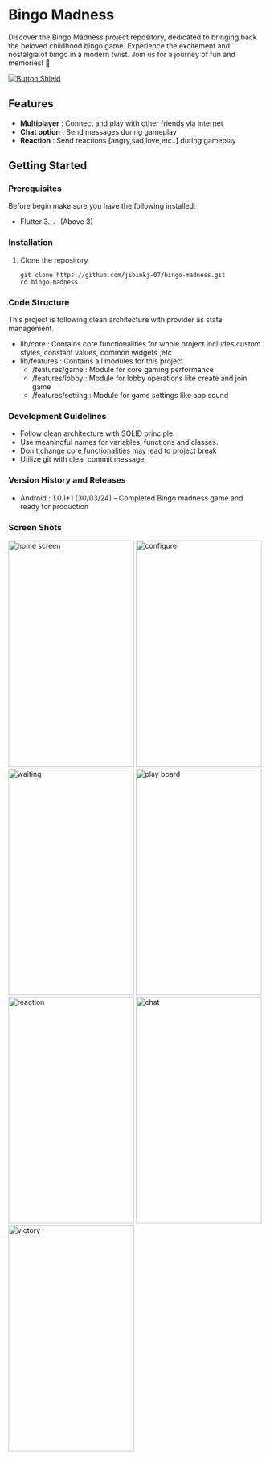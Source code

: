 # Bingo Madness

Discover the Bingo Madness project repository, dedicated to bringing back the beloved childhood bingo game. Experience the excitement and nostalgia of bingo in a modern twist. Join us for a journey of fun and memories! 🎉

[![Button Shield]][Shield] 

[Button Shield]: https://user-images.githubusercontent.com/71382920/209852897-dda0c0c3-58c6-4fcc-8a19-0ca9a95063da.png

[Shield]: https://drive.google.com/file/d/1c2zGzqxWv5zPqa_iTVEXUATLGKwWwv0K/view?usp=sharing

## Features

- **Multiplayer** : Connect and play with other friends via internet
- **Chat option**  : Send messages during gameplay
- **Reaction**   : Send reactions [angry,sad,love,etc..] during gameplay

## Getting Started

### Prerequisites

Before begin make sure you have the following installed:

- Flutter 3.-.- (Above 3)

### Installation

1. Clone the repository

   ```
   git clone https://github.com/jibinkj-07/bingo-madness.git
   cd bingo-madness
   ```

### Code Structure

This project is following clean architecture with provider as state management.

- lib/core : Contains core functionalities for whole project includes custom styles, constant
  values, common widgets ,etc
- lib/features : Contains all modules for this project
    - /features/game : Module for core gaming performance
    - /features/lobby : Module for lobby operations like create and join game
    - /features/setting : Module for game settings like app sound

### Development Guidelines

- Follow clean architecture with SOLID principle.
- Use meaningful names for variables, functions and classes.
- Don\'t change core functionalities may lead to project break
- Utilize git with clear commit message

### Version History and Releases

- Android : 1.0.1+1 (30/03/24) - Completed Bingo madness game and ready for production


### Screen Shots
  <img src="https://github.com/jibinkj-07/bingo-madness/assets/71382920/e2a8833d-d7be-405b-9512-9ca071c6e937" width="250" height="450" alt="home screen" >
  <img src="https://github.com/jibinkj-07/bingo-madness/assets/71382920/74819f5f-202e-42f4-9a05-2c82563b7561" width="250" height="450" alt="configure" >
  <img src="https://github.com/jibinkj-07/bingo-madness/assets/71382920/833d6b11-1b98-452c-b1f8-73ca8ecf337c" width="250" height="450" alt="waiting" >
  <img src="https://github.com/jibinkj-07/bingo-madness/assets/71382920/44c8b05a-951e-44e9-bb1e-cd3483786fc0" width="250" height="450" alt="play board" >
  <img src="https://github.com/jibinkj-07/bingo-madness/assets/71382920/bd2755ff-8f5a-4a75-9c0e-ff4f64c46581" width="250" height="450" alt="reaction" >
  <img src="https://github.com/jibinkj-07/bingo-madness/assets/71382920/35468937-5b9b-44c7-9bb1-1e838ffbff90" width="250" height="450" alt="chat" >
  <img src="https://github.com/jibinkj-07/bingo-madness/assets/71382920/5d1268ef-8e6a-4a21-9b96-9c8f357efe49" width="250" height="450" alt="victory" >
  
